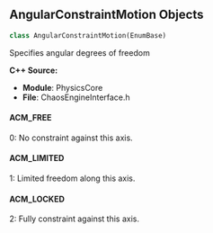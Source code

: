 ## AngularConstraintMotion Objects

```python
class AngularConstraintMotion(EnumBase)
```

Specifies angular degrees of freedom

**C++ Source:**

- **Module**: PhysicsCore
- **File**: ChaosEngineInterface.h

<a id="unreal.AngularConstraintMotion.ACM_FREE"></a>

#### ACM_FREE

0: No constraint against this axis.

<a id="unreal.AngularConstraintMotion.ACM_LIMITED"></a>

#### ACM_LIMITED

1: Limited freedom along this axis.

<a id="unreal.AngularConstraintMotion.ACM_LOCKED"></a>

#### ACM_LOCKED

2: Fully constraint against this axis.

<a id="unreal.AngularDriveMode"></a>